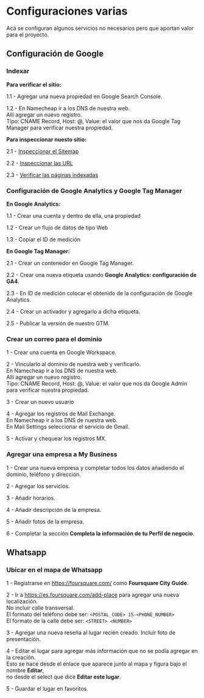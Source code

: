 # Configuraciones varias

Acá se configuran algunos servicios no necesarios pero que aportan valor para el proyecto.

## Configuración de Google

### Indexar

**Para verificar el sitio:**

1.1 - Agregar una nueva propiedad en Google Search Console.

1.2 - En Namecheap ir a los DNS de nuestra web.\
    Allí agregar un nuevo registro.\
    Tipo: CNAME Record, Host: @, Value: el valor que nos da Google Tag Manager para verificar nuestra propiedad.

**Para inspeccionar nuesto sitio:**

2.1 - [Inspeccionar el Sitemap](https://search.google.com/search-console/sitemaps)

2.2 - [Inspeccionar las URL](https://search.google.com/search-console?action=inspect)

2.3 - [Verificar las páginas indexadas](https://search.google.com/search-console/index)

### Configuración de Google Analytics y Google Tag Manager

**En Google Analytics:**

1.1 - Crear una cuenta y dentro de ella, una propiedad

1.2 - Crear un flujo de datos de tipo Web

1.3 - Copiar el ID de medición

**En Google Tag Manager:**

2.1 - Crear un contenedor en Google Tag Manager.

2.2 - Crear una nueva etiqueta usando **Google Analytics: configuración de GA4**.

2.3 - En ID de medición colocar el obtenido de la configuración de Google Analytics.

2.4 - Crear un activador y agregarlo a dicha etiqueta.

2.5 - Publicar la versión de nuestro GTM.

### Crear un correo para el dominio

1 - Crear una cuenta en Google Workspace.

2 - Vincularlo al dominio de nuestra web y verificarlo.\
    En Namecheap ir a los DNS de nuestra web.\
    Allí agregar un nuevo registro.\
    Tipo: CNAME Record, Host: @, Value: el valor que nos da Google Admin para verificar nuestra propiedad.

3 - Crear un nuevo usuario

4 - Agregar los registros de Mail Exchange.\
    En Namecheap ir a los DNS de nuestra web.\
    En Mail Settings seleccionar el servicio de Gmail.

5 - Activar y chequear los registros MX.

### Agregar una empresa a My Business

1 - Crear una nueva empresa y completar todos los datos añadiendo el dominio, teléfono y dirección.

2 - Agregar los servicios.

3 - Añadir horarios.

4 - Añadir descripción de la empresa.

5 - Añadir fotos de la empresa.

6 - Completar la sección **Completa la información de tu Perfil de negocio**.

## Whatsapp

### Ubicar en el mapa de Whatsapp

1 - Registrarse en https://foursquare.com/ como **Foursquare City Guide**.

2 - Ir a https://es.foursquare.com/add-place para agregar una nueva localización.\
    No incluir calle transversal.\
    El formato del teléfono debe ser: `<POSTAL_CODE> 15-<PHONE_NUMBER>`\
    El formato de la calle debe ser: `<STREET> <NUMBER>`

3 - Agregar una nueva reseña al lugar recién creado. Incluir foto de presentación.

4 - Editar el lugar para agregar más información que no se podía agregar en la creación.\
    Esto se hace desde el enlace que aparece junto al mapa y figura bajo el nombre **Editar**,\
    no desde el select que dice **Editar este lugar**.

5 - Guardar el lugar en favoritos.
